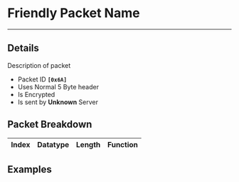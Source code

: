 # Friendly Packet Name #

---


## Details ##

Description of packet
  * Packet ID **`[0x6A]`**
  * Uses Normal 5 Byte header
  * Is Encrypted
  * Is sent by **Unknown** Server

## Packet Breakdown ##
| Index | Datatype | Length | Function |
|:------|:---------|:-------|:---------|

## Examples ##